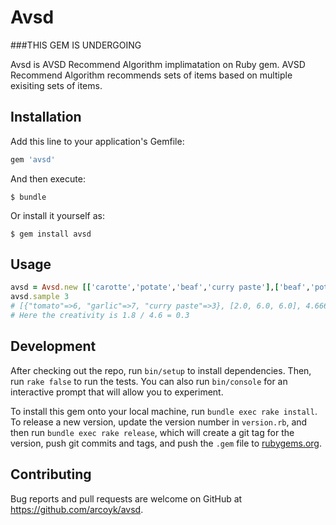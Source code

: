 # Avsd

###THIS GEM IS UNDERGOING

Avsd is AVSD Recommend Algorithm implimatation on Ruby gem. AVSD Recommend Algorithm recommends sets of items based on multiple exisiting sets of items.

## Installation

Add this line to your application's Gemfile:

```ruby
gem 'avsd'
```

And then execute:

    $ bundle

Or install it yourself as:

    $ gem install avsd

## Usage

```ruby
avsd = Avsd.new [['carotte','potate','beaf','curry paste'],['beaf','potates','oregano'],['oregano', 'tomato', 'garlic']]
avsd.sample 3
# [{"tomato"=>6, "garlic"=>7, "curry paste"=>3}, [2.0, 6.0, 6.0], 4.666666666666667, 1.8856180831641267]
# Here the creativity is 1.8 / 4.6 = 0.3
```

## Development

After checking out the repo, run `bin/setup` to install dependencies. Then, run `rake false` to run the tests. You can also run `bin/console` for an interactive prompt that will allow you to experiment.

To install this gem onto your local machine, run `bundle exec rake install`. To release a new version, update the version number in `version.rb`, and then run `bundle exec rake release`, which will create a git tag for the version, push git commits and tags, and push the `.gem` file to [rubygems.org](https://rubygems.org).

## Contributing

Bug reports and pull requests are welcome on GitHub at https://github.com/arcoyk/avsd.

